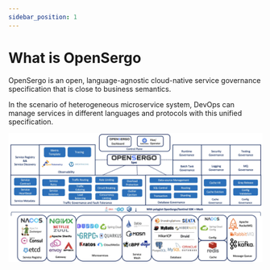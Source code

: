 ```yaml
---
sidebar_position: 1
---
```


# What is OpenSergo

OpenSergo is an open, language-agnostic cloud-native service governance specification that is close to business semantics.

In the scenario of heterogeneous microservice system, DevOps can manage services in different languages and protocols with this unified specification.

![](../../static/img/opensergo-landscape-en.jpg)
